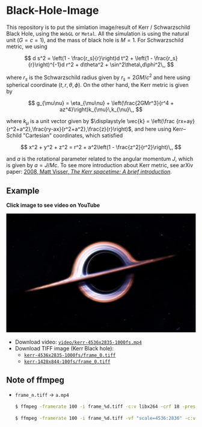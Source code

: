 # Black-Hole-Image

This repository is to put the simlation image/result of Kerr / Schwarzschild Black Hole, using the `WebGL` or `Metal`.  All the simulation is using the natural unit $(G=c=1)$, and the mass of black hole is $M = 1$. For Schwarzschild metric, we using

$$
d s^2 = \left(1 - \frac{r_s}{r}\right)d t^2 + \left(1 - \frac{r_s}{r}\right)^{-1}d r^2 + d\theta^2 + \sin^2\theta\,d\phi^2\,,
$$

where $r_s$ is the Schwarzschild radius given by $r_s = 2GM/c^2$ and here using spherical coordinate $(t,r,\theta,\phi)$. On the other hand, the Kerr metric is given by

$$
g_{\mu\nu} = \eta_{\mu\nu} + \left(\frac{2GMr^3}{r^4 + az^4}\right)k_{\mu}\,k_{\nu}\,,
$$

where $k_{\mu}$ is a unit vector given by $\displaystyle \vec{k} = \left(\frac {rx+ay}{r^2+a^2},\frac{ry-ax}{r^2+a^2},\frac{z}{r}\right)$, and here using Kerr–Schild "Cartesian" coordinates, which satisfied 

$$
x^2 + y^2 + z^2 = r^2 + a^2\left(1 - \frac{z^2}{r^2}\right)\,,
$$

and $a$ is the rotational parameter related to the angular momentum $J$, which is given by $a = J/Mc$. To see more introduction about Kerr metric, see arXiv paper: [2008, Matt Visser, *The Kerr spacetime: A brief introduction*](https://arxiv.org/abs/0706.0622).

## Example

**Click image to see video on YouTube**

<a href="https://youtu.be/bswZj-eAFSk?si=TCcypM0hRnJySV0z"><img src="./kerr-4536x2835-1000fs-frame_0.jpg"></a>

- Download video: [`video/kerr-4536x2835-1000fs.mp4`](https://github.com/Jeffreymaomao/Black-Hole-Image/raw/refs/heads/main/video/kerr-4536x2835-1000fs.mp4)
- Download TIFF image (Kerr Black hole):
    - [`kerr-4536x2835-1000fs/frame_0.tiff`](https://github.com/Jeffreymaomao/Black-Hole-Image/raw/refs/heads/main/Kerr-4536x2835-1000fs/frame_0.tiff)
    - [`kerr-1428x844-100fs/frame_0.tiff`](https://github.com/Jeffreymaomao/Black-Hole-Image/raw/refs/heads/main/kerr-1428x844-100fs/frame_0.tiff)

## Note of ffmpeg

- `frame_n.tiff` $\to$ `a.mp4`

    ```bash
    $ ffmpeg -framerate 100 -i frame_%d.tiff -c:v libx264 -crf 18 -preset slow -tune stillimage -pix_fmt yuv420p output.mp4
    ```

    ```bash
    $ ffmpeg -framerate 100 -i frame_%d.tiff -vf "scale=4536:2836" -c:v libx264 -crf 18 -preset slow -pix_fmt yuv420p output.mp4
    ```

    


